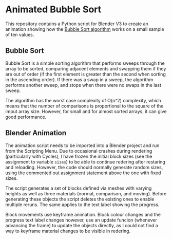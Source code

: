 # Animated Bubble Sort

This repository contains a Python script for Blender V3 to create an animation showing how the [Bubble Sort algorithm](https://en.wikipedia.org/wiki/Bubble_sort) works on a small sample of ten values.

## Bubble Sort

Bubble Sort is a simple sorting algorithm that performs sweeps through the array to be sorted, comparing adjacent elements and swapping them if they are out of order (if the first element is greater than the second when sorting in the ascending order). If there was a swap in a sweep, the algorithm performs another sweep, and stops when there were no swaps in the last sweep. 

The algorithm has the worst case complexity of O(n^2) complexity, which means that the number of comparisons is proportional to the square of the imput array size. However, for small and for almost sorted arrays, it can give good performance.

## Blender Animation

The animation script needs to be imported into a Blender project and run from the Scripting Menu. Due to occasional crashes during rendering (particularly with Cycles), I have frozen the initial block sizes (see the assignment to variable `sizes`) to be able to continue redering after restaring and reloading. However, the code should normally generate random sizes, using the commented out assignment statement above the one with fixed sizes. 

The script generates a set of blocks defined via meshes with varying heights as well as three materials (normal, comparison, and moving). Before generating these objects the script deletes the existing ones to enable multiple reruns. The same applies to the text label showing the progress.

Block movements use keyframe animation. Block colour changes and the progress text label changes however, use an update funcion (whenever advancing the frame) to update the objects directly, as I could not find a way to keyframe material changes to be visible in redering.

